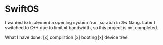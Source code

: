 # SwiftOS

I wanted to implement a operting system from scratch in Swiftlang.
Later I switched to C++ due to limit of bandwidth, so this project is not completed.

What I have done:
[x] compilation
[x] booting
[x] device tree
